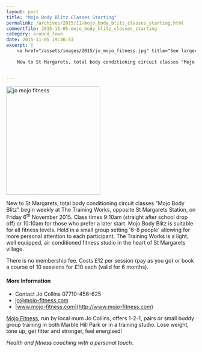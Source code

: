 ```yaml
---
layout: post
title: "Mojo Body Blitz Classes Starting"
permalink: /archives/2015/11/mojo_body_blitz_classes_starting.html
commentfile: 2015-11-05-mojo_body_blitz_classes_starting
category: around_town
date: 2015-11-05 19:36:53
excerpt: |
    <a href="/assets/images/2015/jo_mojo_fitness.jpg" title="See larger version of - jo mojo fitness"><img src="/assets/images/2015/jo_mojo_fitness_thumb.jpg" width="150" height="173" alt="jo mojo fitness" class="photo right" /></a>
    
    New to St Margarets, total body conditioning circuit classes "Mojo Body Blitz" begin weekly at The Training Works, opposite St Margarets Station, on Friday 6<sup>th</sup> November 2015. Class times 9:10am (straight after school drop off) or 10:10am for those who prefer a later start. Mojo Body Blitz is suitable for all fitness levels. Held in a small group setting '6-8 people' allowing for more personal attention to each participant. The Training Works is a light, well equipped, air conditioned fitness studio in the heart of St Margarets village.
    

---
```


<a href="/assets/images/2015/jo_mojo_fitness.jpg" title="See larger version of - jo mojo fitness"><img src="/assets/images/2015/jo_mojo_fitness_thumb.jpg" width="250" height="289" alt="jo mojo fitness" class="photo right" /></a>

New to St Margarets, total body conditioning circuit classes "Mojo Body Blitz" begin weekly at The Training Works, opposite St Margarets Station, on Friday 6<sup>th</sup> November 2015. Class times 9:10am (straight after school drop off) or 10:10am for those who prefer a later start. Mojo Body Blitz is suitable for all fitness levels. Held in a small group setting '6-8 people' allowing for more personal attention to each participant. The Training Works is a light, well equipped, air conditioned fitness studio in the heart of St Margarets village.

There is no membership fee. Costs £12 per session (pay as you go) or book a course of 10 sessions for £10 each (valid for 6 months).

#### More Information

-   Contact Jo Collins 07710-456-625
-   <jo@mojo-fitness.com>
-   [www.mojo-fitness.com](http://www.mojo-fitness.com)

[Mojo Fitness](/directory/health_aNd_beauty/201511051428), run by local mum Jo Collins, offers 1-2-1, pairs or small buddy group training in both Marble Hill Park or in a training studio. Lose weight, tone up, get fitter and stronger, feel energised!

*Health and fitness coaching with a personal touch.*
